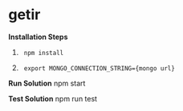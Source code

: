 # getir
**Installation Steps**
1. 		npm install
2. 		export MONGO_CONNECTION_STRING={mongo url}

**Run Solution**
		npm start

**Test Solution** 
	  		 npm run test
  
